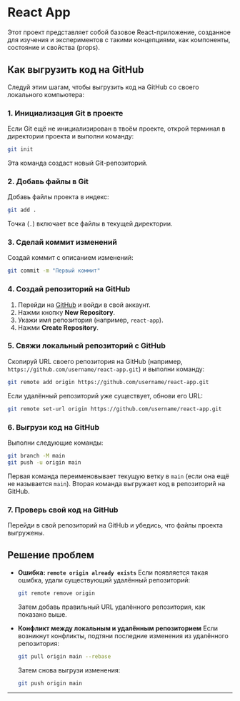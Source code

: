 # React App

Этот проект представляет собой базовое React-приложение, созданное для изучения и экспериментов с такими концепциями, как компоненты, состояние и свойства (props).

## Как выгрузить код на GitHub

Следуй этим шагам, чтобы выгрузить код на GitHub со своего локального компьютера:

### 1. Инициализация Git в проекте
Если Git ещё не инициализирован в твоём проекте, открой терминал в директории проекта и выполни команду:
```bash
git init
```
Эта команда создаст новый Git-репозиторий.

### 2. Добавь файлы в Git
Добавь файлы проекта в индекс:
```bash
git add .
```
Точка (`.`) включает все файлы в текущей директории.

### 3. Сделай коммит изменений
Создай коммит с описанием изменений:
```bash
git commit -m "Первый коммит"
```

### 4. Создай репозиторий на GitHub
1. Перейди на [GitHub](https://github.com) и войди в свой аккаунт.
2. Нажми кнопку **New Repository**.
3. Укажи имя репозитория (например, `react-app`).
4. Нажми **Create Repository**.

### 5. Свяжи локальный репозиторий с GitHub
Скопируй URL своего репозитория на GitHub (например, `https://github.com/username/react-app.git`) и выполни команду:
```bash
git remote add origin https://github.com/username/react-app.git
```

Если удалённый репозиторий уже существует, обнови его URL:
```bash
git remote set-url origin https://github.com/username/react-app.git
```

### 6. Выгрузи код на GitHub
Выполни следующие команды:
```bash
git branch -M main
git push -u origin main
```
Первая команда переименовывает текущую ветку в `main` (если она ещё не называется `main`). Вторая команда выгружает код в репозиторий на GitHub.

### 7. Проверь свой код на GitHub
Перейди в свой репозиторий на GitHub и убедись, что файлы проекта выгружены.

## Решение проблем
- **Ошибка: `remote origin already exists`**
  Если появляется такая ошибка, удали существующий удалённый репозиторий:
  ```bash
  git remote remove origin
  ```
  Затем добавь правильный URL удалённого репозитория, как показано выше.

- **Конфликт между локальным и удалённым репозиторием**
  Если возникнут конфликты, подтяни последние изменения из удалённого репозитория:
  ```bash
  git pull origin main --rebase
  ```
  Затем снова выгрузи изменения:
  ```bash
  git push origin main
  ```

---